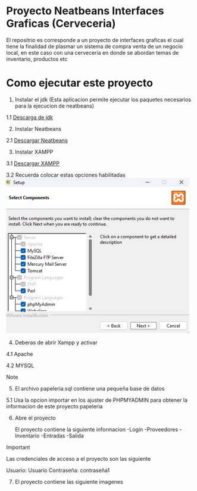 # Proyecto Neatbeans Interfaces Graficas (Cerveceria)

El repositrio es corresponde a un proyecto de interfaces graficas el cual tiene la finalidad de plasmar un sistema de compra venta de un negocio local, en este caso con una cerveceria en donde se abordan temas de inventario, productos etc

# Como ejecutar este proyecto

1. Instalar el jdk (Esta aplicacion permite ejecutar los paquetes necesarios para la ejecucion de neatbeans)

1.1 [Descarga de jdk](https://www.oracle.com/mx/java/technologies/downloads/#jdk21-windows)

2. Instalar Neatbeans

2.1 [Descargar Neatbeans](https://netbeans.apache.org/front/main/)

3. Instalar XAMPP

3.1 [Descargar XAMPP](https://www.apachefriends.org/es/index.html)

 3.2 Recuerda colocar estas opciones habilitadas ![Alt text](image.png)

4. Deberas de abrir Xampp y activar 
 
4.1 Apache

4.2 MYSQL

>[!NOTE]
>5. El archivo papeleria.sql contiene una pequeña base de datos 

5.1 Usa la opcion importar en los ajuster de PHPMYADMIN para obtener la informacion de este proyecto papeleria

6. Abre el proyecto 
    
    El proyecto contiene la siguiente informacion 
    -Login
    -Proveedores
    -Inventario
    -Entradas 
    -Salida 
>[!IMPORTANT]
>
>Las credenciales de acceso a el proyecto son las siguiente 
>
>Usuario: Usuario
>Contraseña: contraseña1

7. El proyecto contiene las siguiente imagenes 

